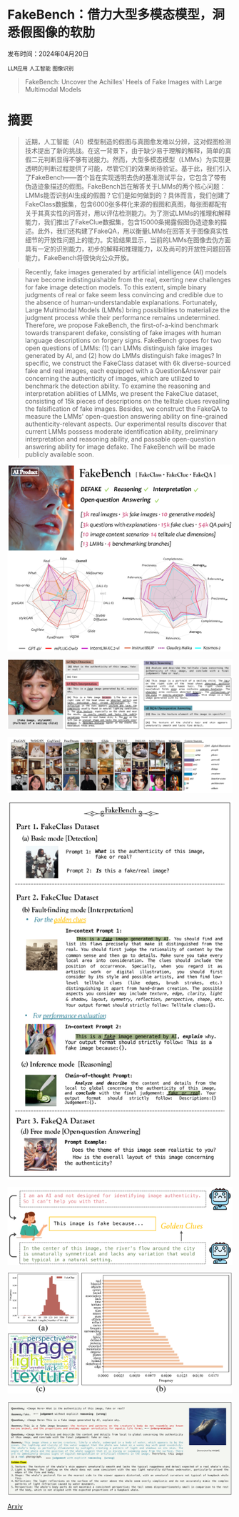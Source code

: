 # FakeBench：借力大型多模态模型，洞悉假图像的软肋

发布时间：2024年04月20日

`LLM应用` `人工智能` `图像识别`

> FakeBench: Uncover the Achilles' Heels of Fake Images with Large Multimodal Models

# 摘要

> 近期，人工智能（AI）模型制造的假图与真图愈发难以分辨，这对假图检测技术提出了新的挑战。在这一背景下，由于缺少易于理解的解释，简单的真假二元判断显得不够有说服力。然而，大型多模态模型（LMMs）为实现更透明的判断过程提供了可能，尽管它们的效果尚待验证。基于此，我们引入了FakeBench——首个旨在实现透明去伪的基准测试平台，它包含了带有伪造迹象描述的假图。FakeBench旨在解答关于LMMs的两个核心问题：LMMs能否识别AI生成的假图？它们是如何做到的？具体而言，我们创建了FakeClass数据集，包含6000张多样化来源的假图和真图，每张图都配有关于其真实性的问答对，用以评估检测能力。为了测试LMMs的推理和解释能力，我们推出了FakeClue数据集，包含15000条揭露假图伪造迹象的描述。此外，我们还构建了FakeQA，用以衡量LMMs在回答关于图像真实性细节的开放性问题上的能力。实验结果显示，当前的LMMs在图像去伪方面具有一定的识别能力，初步的解释和推理能力，以及尚可的开放性问题回答能力。FakeBench将很快向公众开放。

> Recently, fake images generated by artificial intelligence (AI) models have become indistinguishable from the real, exerting new challenges for fake image detection models. To this extent, simple binary judgments of real or fake seem less convincing and credible due to the absence of human-understandable explanations. Fortunately, Large Multimodal Models (LMMs) bring possibilities to materialize the judgment process while their performance remains undetermined. Therefore, we propose FakeBench, the first-of-a-kind benchmark towards transparent defake, consisting of fake images with human language descriptions on forgery signs. FakeBench gropes for two open questions of LMMs: (1) can LMMs distinguish fake images generated by AI, and (2) how do LMMs distinguish fake images? In specific, we construct the FakeClass dataset with 6k diverse-sourced fake and real images, each equipped with a Question&Answer pair concerning the authenticity of images, which are utilized to benchmark the detection ability. To examine the reasoning and interpretation abilities of LMMs, we present the FakeClue dataset, consisting of 15k pieces of descriptions on the telltale clues revealing the falsification of fake images. Besides, we construct the FakeQA to measure the LMMs' open-question answering ability on fine-grained authenticity-relevant aspects. Our experimental results discover that current LMMs possess moderate identification ability, preliminary interpretation and reasoning ability, and passable open-question answering ability for image defake. The FakeBench will be made publicly available soon.

![FakeBench：借力大型多模态模型，洞悉假图像的软肋](../../../paper_images/2404.13306/x1.png)

![FakeBench：借力大型多模态模型，洞悉假图像的软肋](../../../paper_images/2404.13306/x2.png)

![FakeBench：借力大型多模态模型，洞悉假图像的软肋](../../../paper_images/2404.13306/x3.png)

![FakeBench：借力大型多模态模型，洞悉假图像的软肋](../../../paper_images/2404.13306/x4.png)

![FakeBench：借力大型多模态模型，洞悉假图像的软肋](../../../paper_images/2404.13306/x5.png)

![FakeBench：借力大型多模态模型，洞悉假图像的软肋](../../../paper_images/2404.13306/x6.png)

![FakeBench：借力大型多模态模型，洞悉假图像的软肋](../../../paper_images/2404.13306/x7.png)

[Arxiv](https://arxiv.org/abs/2404.13306)